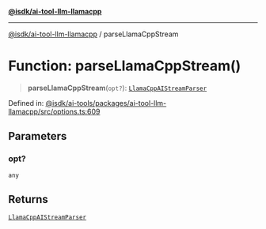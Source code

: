 [**@isdk/ai-tool-llm-llamacpp**](../README.md)

***

[@isdk/ai-tool-llm-llamacpp](../globals.md) / parseLlamaCppStream

# Function: parseLlamaCppStream()

> **parseLlamaCppStream**(`opt?`): [`LlamaCppAIStreamParser`](../type-aliases/LlamaCppAIStreamParser.md)

Defined in: [@isdk/ai-tools/packages/ai-tool-llm-llamacpp/src/options.ts:609](https://github.com/isdk/ai-tool-llm-llamacpp.js/blob/0d16068f52cb374c4608ded739a170f44769754f/src/options.ts#L609)

## Parameters

### opt?

`any`

## Returns

[`LlamaCppAIStreamParser`](../type-aliases/LlamaCppAIStreamParser.md)
